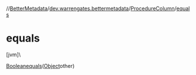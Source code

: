//[BetterMetadata](../../../index.md)/[dev.warrengates.bettermetadata](../index.md)/[ProcedureColumn](index.md)/[equals](equals.md)

# equals

[jvm]\

[Boolean](https://docs.oracle.com/javase/8/docs/api/java/lang/Boolean.html)[equals](equals.md)([Object](https://docs.oracle.com/javase/8/docs/api/java/lang/Object.html)other)
